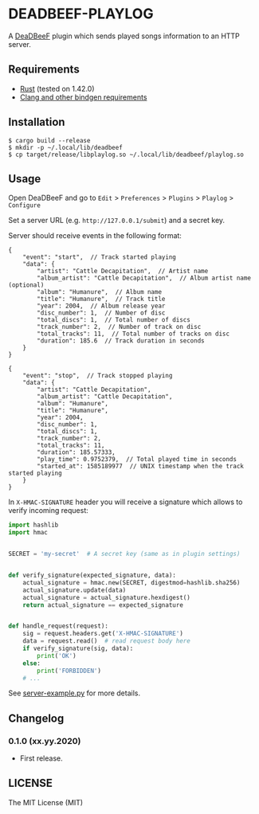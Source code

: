 # DEADBEEF-PLAYLOG

A [DeaDBeeF](https://deadbeef.sourceforge.io/) plugin which sends played songs information to an HTTP server.

## Requirements

- [Rust](https://rust-lang.org) (tested on 1.42.0)
- [Clang and other bindgen requirements](https://rust-lang.github.io/rust-bindgen/requirements.html)

## Installation

```
$ cargo build --release
$ mkdir -p ~/.local/lib/deadbeef
$ cp target/release/libplaylog.so ~/.local/lib/deadbeef/playlog.so
```

## Usage

Open DeaDBeeF and go to `Edit` > `Preferences` > `Plugins` > `Playlog` > `Configure`

Set a server URL (e.g. `http://127.0.0.1/submit`) and a secret key.

Server should receive events in the following format:

```
{
    "event": "start",  // Track started playing
    "data": {
        "artist": "Cattle Decapitation",  // Artist name
        "album_artist": "Cattle Decapitation",  // Album artist name (optional)
        "album": "Humanure",  // Album name
        "title": "Humanure",  // Track title
        "year": 2004,  // Album release year
        "disc_number": 1,  // Number of disc
        "total_discs": 1,  // Total number of discs
        "track_number": 2,  // Number of track on disc
        "total_tracks": 11,  // Total number of tracks on disc
        "duration": 185.6  // Track duration in seconds
    }
}
```

```
{
    "event": "stop",  // Track stopped playing
    "data": {
        "artist": "Cattle Decapitation",
        "album_artist": "Cattle Decapitation",
        "album": "Humanure",
        "title": "Humanure",
        "year": 2004,
        "disc_number": 1,
        "total_discs": 1,
        "track_number": 2,
        "total_tracks": 11,
        "duration": 185.57333,
        "play_time": 0.9752379,  // Total played time in seconds
        "started_at": 1585189977  // UNIX timestamp when the track started playing
    }
}
```

In `X-HMAC-SIGNATURE` header you will receive a signature which allows to verify incoming request:

```python
import hashlib
import hmac


SECRET = 'my-secret'  # A secret key (same as in plugin settings)


def verify_signature(expected_signature, data):
    actual_signature = hmac.new(SECRET, digestmod=hashlib.sha256)
    actual_signature.update(data)
    actual_signature = actual_signature.hexdigest()
    return actual_signature == expected_signature


def handle_request(request):
    sig = request.headers.get('X-HMAC-SIGNATURE')
    data = request.read()  # read request body here
    if verify_signature(sig, data):
        print('OK')
    else:
        print('FORBIDDEN')
    # ...

```

See [server-example.py](./server-example.py) for more details.

## Changelog

### 0.1.0 (xx.yy.2020)

- First release.

## LICENSE

The MIT License (MIT)
